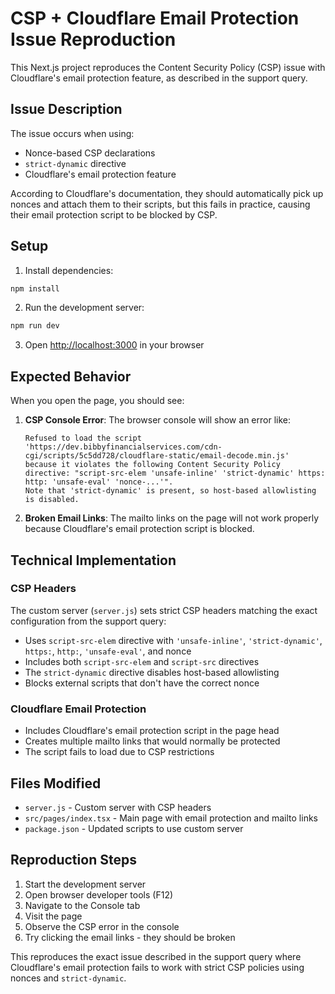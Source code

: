 # CSP + Cloudflare Email Protection Issue Reproduction

This Next.js project reproduces the Content Security Policy (CSP) issue with Cloudflare's email protection feature, as described in the support query.

## Issue Description

The issue occurs when using:

- Nonce-based CSP declarations
- `strict-dynamic` directive
- Cloudflare's email protection feature

According to Cloudflare's documentation, they should automatically pick up nonces and attach them to their scripts, but this fails in practice, causing their email protection script to be blocked by CSP.

## Setup

1. Install dependencies:

```bash
npm install
```

2. Run the development server:

```bash
npm run dev
```

3. Open [http://localhost:3000](http://localhost:3000) in your browser

## Expected Behavior

When you open the page, you should see:

1. **CSP Console Error**: The browser console will show an error like:

   ```
   Refused to load the script 'https://dev.bibbyfinancialservices.com/cdn-cgi/scripts/5c5dd728/cloudflare-static/email-decode.min.js'
   because it violates the following Content Security Policy directive: "script-src-elem 'unsafe-inline' 'strict-dynamic' https: http: 'unsafe-eval' 'nonce-...'".
   Note that 'strict-dynamic' is present, so host-based allowlisting is disabled.
   ```

2. **Broken Email Links**: The mailto links on the page will not work properly because Cloudflare's email protection script is blocked.

## Technical Implementation

### CSP Headers

The custom server (`server.js`) sets strict CSP headers matching the exact configuration from the support query:

- Uses `script-src-elem` directive with `'unsafe-inline'`, `'strict-dynamic'`, `https:`, `http:`, `'unsafe-eval'`, and nonce
- Includes both `script-src-elem` and `script-src` directives
- The `strict-dynamic` directive disables host-based allowlisting
- Blocks external scripts that don't have the correct nonce

### Cloudflare Email Protection

- Includes Cloudflare's email protection script in the page head
- Creates multiple mailto links that would normally be protected
- The script fails to load due to CSP restrictions

## Files Modified

- `server.js` - Custom server with CSP headers
- `src/pages/index.tsx` - Main page with email protection and mailto links
- `package.json` - Updated scripts to use custom server

## Reproduction Steps

1. Start the development server
2. Open browser developer tools (F12)
3. Navigate to the Console tab
4. Visit the page
5. Observe the CSP error in the console
6. Try clicking the email links - they should be broken

This reproduces the exact issue described in the support query where Cloudflare's email protection fails to work with strict CSP policies using nonces and `strict-dynamic`.
